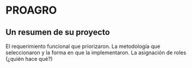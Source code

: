 # PROAGRO

## Un resumen de su proyecto


El requerimiento funcional que priorizaron. 
La metodología que seleccionaron y la forma en que la implementaron. 
La asignación de roles (¿quién hace qué?) 
